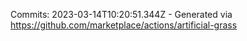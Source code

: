 Commits: 2023-03-14T10:20:51.344Z - Generated via https://github.com/marketplace/actions/artificial-grass
<br>
